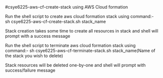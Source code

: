 #csye6225-aws-cf-create-stack using AWS Cloud formation

Run the shell script to create aws cloud formation stack using command:- sh csye6225-aws-cf-create-stack.sh stack_name

Stack creation takes some time to create all resources in stack and shell will prompt with a success message

Run the shell script to terminate aws cloud formation stack using command:- sh csye6225-aws-cf-terminate-stack.sh stack_name(Name of the stack you wish to delete)

Stack resources will be deleted one-by-one and shell will prompt with success/failure message
